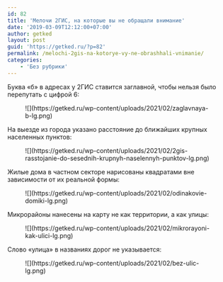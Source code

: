 ```yaml
---
id: 82
title: 'Мелочи 2ГИС, на которые вы не обращали внимание'
date: '2019-03-09T12:12:00+07:00'
author: getked
layout: post
guid: 'https://getked.ru/?p=82'
permalink: /melochi-2gis-na-kotorye-vy-ne-obrashhali-vnimanie/
categories:
    - 'Без рубрики'
---
```


Буква «б» в адресах у 2ГИС ставится заглавной, чтобы нельзя было перепутать с цифрой 6:

<figure class="wp-block-image size-large">![](https://getked.ru/wp-content/uploads/2021/02/zaglavnaya-b-lg.png)</figure>На выезде из города указано расстояние до ближайших крупных населенных пунктов:

<figure class="wp-block-image size-large">![](https://getked.ru/wp-content/uploads/2021/02/2gis-rasstojanie-do-sesednih-krupnyh-naselennyh-punktov-lg.png)</figure>Жилые дома в частном секторе нарисованы квадратами вне зависимости от их реальной формы:

<figure class="wp-block-image size-large">![](https://getked.ru/wp-content/uploads/2021/02/odinakovie-domiki-lg.png)</figure>Микрорайоны нанесены на карту не как территории, а как улицы:

<figure class="wp-block-image size-large">![](https://getked.ru/wp-content/uploads/2021/02/mikrorayoni-kak-ulici-lg.png)</figure>Слово «улица» в названиях дорог не указывается:

<figure class="wp-block-image size-large">![](https://getked.ru/wp-content/uploads/2021/02/bez-ulic-lg.png)</figure>